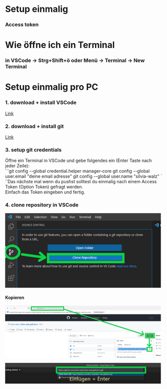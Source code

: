 # Setup einmalig
### Access token
# Wie öffne ich ein Terminal
### in VSCode -> Strg+Shift+ö oder Menü -> Terminal -> New Terminal
# Setup einmalig pro PC
### 1. download + install VSCode  
[Link](https://code.visualstudio.com/)
### 2. download + install git
[Link](https://git-scm.com/download/win)
### 3. setup git credentials
Öffne ein Terminal in VSCode und gebe folgendes ein (Enter Taste nach jeder Zeile):  
̀ ̀ ̀ 
git config --global credential.helper manager-core
git config --global user.email "deine email adresse"
git config --global user.name "silvia-walz"
̀ ̀ ̀ 
Das nächste mal wenn du pushst solltest du einmalig nach einem Access Token (Option Token) gefragt werden.  
Einfach das Token eingeben und fertig.  
### 4. clone repository in VSCode
![](https://github.com/silvia-walz/silvia-walz.github.io/blob/main/readme_images/git_clone_1.png)
#### Kopieren
![](https://github.com/silvia-walz/silvia-walz.github.io/blob/main/readme_images/git_clone_2.png)


![](https://github.com/silvia-walz/silvia-walz.github.io/blob/main/readme_images/git_clone_3.png)

